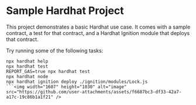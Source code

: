 # Sample Hardhat Project

This project demonstrates a basic Hardhat use case. It comes with a sample contract, a test for that contract, and a Hardhat Ignition module that deploys that contract.

Try running some of the following tasks:

```shell
npx hardhat help
npx hardhat test
REPORT_GAS=true npx hardhat test
npx hardhat node
npx hardhat ignition deploy ./ignition/modules/Lock.js
```<img width="1607" height="1030" alt="image" src="https://github.com/user-attachments/assets/f6687bc3-df33-42a7-a17c-19c86b1a1f21" />


